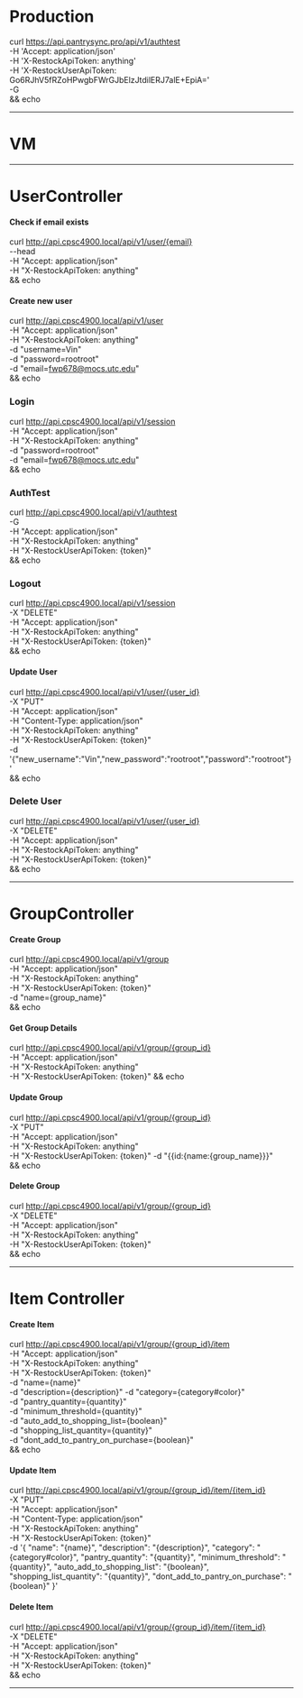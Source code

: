 # Production
curl https://api.pantrysync.pro/api/v1/authtest \
-H 'Accept: application/json' \
-H 'X-RestockApiToken: anything' \
-H 'X-RestockUserApiToken: Go6RJhV5fRZoHPwgbFWrGJbElzJtdilERJ7alE+EpiA=' \
-G \
&& echo
___
# VM
___
# UserController
#### Check if email exists
curl http://api.cpsc4900.local/api/v1/user/{email} \
--head \
-H "Accept: application/json" \
-H "X-RestockApiToken: anything" \
&& echo

#### Create new user
curl http://api.cpsc4900.local/api/v1/user \
-H "Accept: application/json" \
-H "X-RestockApiToken: anything" \
-d "username=Vin" \
-d "password=rootroot" \
-d "email=fwp678@mocs.utc.edu" \
&& echo

### Login
curl http://api.cpsc4900.local/api/v1/session \
-H "Accept: application/json" \
-H "X-RestockApiToken: anything" \
-d "password=rootroot" \
-d "email=fwp678@mocs.utc.edu" \
&& echo

### AuthTest
curl http://api.cpsc4900.local/api/v1/authtest \
-G \
-H "Accept: application/json" \
-H "X-RestockApiToken: anything" \
-H "X-RestockUserApiToken: {token}" \
&& echo

### Logout
curl http://api.cpsc4900.local/api/v1/session \
-X "DELETE" \
-H "Accept: application/json" \
-H "X-RestockApiToken: anything" \
-H "X-RestockUserApiToken: {token}" \
&& echo

#### Update User
curl http://api.cpsc4900.local/api/v1/user/{user_id} \
-X "PUT" \
-H "Accept: application/json" \
-H "Content-Type: application/json" \
-H "X-RestockApiToken: anything" \
-H "X-RestockUserApiToken: {token}" \
-d '{"new_username":"Vin","new_password":"rootroot","password":"rootroot"}' \
&& echo

### Delete User
curl http://api.cpsc4900.local/api/v1/user/{user_id} \
-X "DELETE" \
-H "Accept: application/json" \
-H "X-RestockApiToken: anything" \
-H "X-RestockUserApiToken: {token}" \
&& echo

___
# GroupController
#### Create Group
curl http://api.cpsc4900.local/api/v1/group \
-H "Accept: application/json" \
-H "X-RestockApiToken: anything" \
-H "X-RestockUserApiToken: {token}" \
-d "name={group_name}" \
&& echo

#### Get Group Details
curl http://api.cpsc4900.local/api/v1/group/{group_id} \
-H "Accept: application/json" \
-H "X-RestockApiToken: anything" \
-H "X-RestockUserApiToken: {token}"
&& echo

#### Update Group
curl http://api.cpsc4900.local/api/v1/group/{group_id} \
-X "PUT" \
-H "Accept: application/json" \
-H "X-RestockApiToken: anything" \
-H "X-RestockUserApiToken: {token}"
-d "{{id:{name:{group_name}}}" \
&& echo

#### Delete Group
curl http://api.cpsc4900.local/api/v1/group/{group_id} \
-X "DELETE" \
-H "Accept: application/json" \
-H "X-RestockApiToken: anything" \
-H "X-RestockUserApiToken: {token}" \
&& echo

___
# Item Controller
#### Create Item
curl http://api.cpsc4900.local/api/v1/group/{group_id}/item \
-H "Accept: application/json" \
-H "X-RestockApiToken: anything" \
-H "X-RestockUserApiToken: {token}" \
-d "name={name}" \
-d "description={description}"
-d "category={category#color}" \
-d "pantry_quantity={quantity}" \
-d "minimum_threshold={quantity}" \
-d "auto_add_to_shopping_list={boolean}" \
-d "shopping_list_quantity={quantity}" \
-d "dont_add_to_pantry_on_purchase={boolean}" \
&& echo

#### Update Item
curl http://api.cpsc4900.local/api/v1/group/{group_id}/item/{item_id} \
-X "PUT" \
-H "Accept: application/json" \
-H "Content-Type: application/json" \
-H "X-RestockApiToken: anything" \
-H "X-RestockUserApiToken: {token}" \
-d '{ "name": "{name}", "description": "{description}", "category": "{category#color}", "pantry_quantity": "{quantity}", "minimum_threshold": "{quantity}", "auto_add_to_shopping_list": "{boolean}", "shopping_list_quantity": "{quantity}", "dont_add_to_pantry_on_purchase": "{boolean}" }'

#### Delete Item
curl http://api.cpsc4900.local/api/v1/group/{group_id}/item/{item_id} \
-X "DELETE" \
-H "Accept: application/json" \
-H "X-RestockApiToken: anything" \
-H "X-RestockUserApiToken: {token}" \
&& echo

___